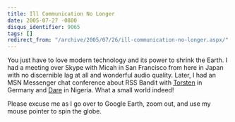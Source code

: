 ```yaml
---
title: Ill Communication No Longer
date: 2005-07-27 -0800
disqus_identifier: 9065
tags: []
redirect_from: "/archive/2005/07/26/ill-communication-no-longer.aspx/"
---
```


You just have to love modern technology and its power to shrink the
Earth. I had a meeting over Skype with Micah in San Francisco from here
in Japan with no discernible lag at all and wonderful audio quality.
Later, I had an MSN Messenger chat conference about RSS Bandit with
[Torsten](http://www.rendelmann.info/blog/) in Germany and
[Dare](http://www.25hoursaday.com/weblog/) in Nigeria. What a small
world indeed!

Please excuse me as I go over to Google Earth, zoom out, and use my
mouse pointer to spin the globe.

